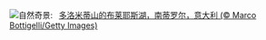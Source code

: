 ![](https://www.bing.com/th?id=OHR.LakeDolomites_ZH-CN2317113886_UHD.jpg&w=1000)自然奇景:&nbsp;&ensp;[多洛米蒂山的布莱耶斯湖，南蒂罗尔，意大利 (© Marco Bottigelli/Getty Images)](https://www.bing.com/th?id=OHR.LakeDolomites_ZH-CN2317113886_UHD.jpg)
<br><br/>
